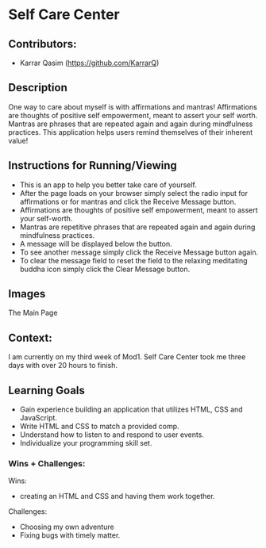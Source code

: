 # Self Care Center

## Contributors:
- Karrar Qasim (https://github.com/KarrarQ)

## Description
 One way to care about myself is with affirmations and mantras! Affirmations are thoughts of positive self empowerment, meant to assert your self worth. Mantras are phrases that are repeated again and again during mindfulness practices. This application helps users remind themselves of their inherent value!

## Instructions for Running/Viewing
- This is an app to help you better take care of yourself.
- After the page loads on your browser simply select the radio input for affirmations or for mantras and click the Receive Message button.
- Affirmations are thoughts of positive self empowerment, meant to assert your self-worth.
- Mantras are repetitive phrases that are repeated again and again during mindfulness practices.
- A message will be displayed below the button.
- To see another message simply click the Receive Message button again.
- To clear the message field to reset the field to the relaxing meditating buddha icon simply click the Clear Message button.

## Images
The Main Page

## Context:
I am currently on my third week of Mod1. Self Care Center took me three days with over 20 hours to finish.

## Learning Goals
- Gain experience building an application that utilizes HTML, CSS and JavaScript.
- Write HTML and CSS to match a provided comp.
- Understand how to listen to and respond to user events.
- Individualize your programming skill set.

### Wins + Challenges:

Wins:
- creating an HTML and CSS and having them work together.

Challenges:
- Choosing my own adventure
- Fixing bugs with timely matter.

